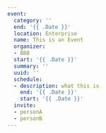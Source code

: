 ```yaml
---
event:
  category: ''
  end: '{{ .Date }}'
  location: Enterprise
  name: This is an Event
  organizer:
  - BB8
  start: '{{ .Date }}'
  summary: ''
  uuid: ''
  schedule:
  - description: what this is
    end: '{{ .Date }}'
    start: '{{ .Date }}'
  invite:
  - personA
  - personB
---
```


